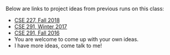 Below are links to project ideas from previous runs on this class:

  - [CSE 227, Fall 2018](https://cseweb.ucsd.edu/~dstefan/cse227-fall18)
  - [CSE 291, Winter 2017](https://cseweb.ucsd.edu/classes/sp17/cse227-a/projects.html)
  - [CSE 291, Fall 2016](https://cseweb.ucsd.edu/~dstefan/cse291-fall16/ideas/) 
  - You are welcome to come up with your own ideas.
  - I have more ideas, come talk to me!
